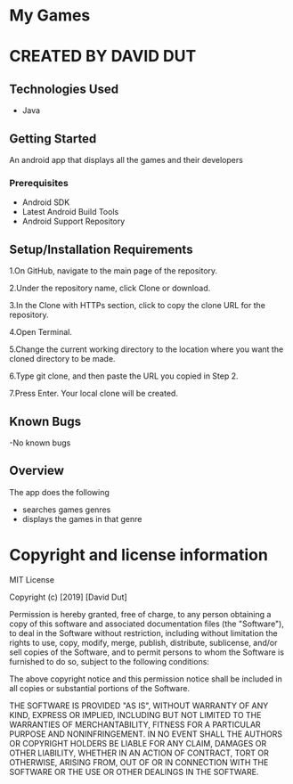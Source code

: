 # My Games

# CREATED BY DAVID DUT

## Technologies Used
- Java

## Getting Started
   An android app that displays all the games and their developers

### Prerequisites
   - Android SDK
   - Latest Android Build Tools
   - Android Support Repository
## Setup/Installation Requirements 
   1.On GitHub, navigate to the main page of the repository.
   
   2.Under the repository name, click Clone or download.
   
   3.In the Clone with HTTPs section, click to copy the clone URL for the repository.
   
   4.Open Terminal.
   
   5.Change the current working directory to the location where you want the cloned directory to be made.
   
   6.Type git clone, and then paste the URL you copied in Step 2.
   
   7.Press Enter. Your local clone will be created.
## Known Bugs
-No known bugs

## Overview
The app does the following
- searches games genres
- displays the games in that genre

# Copyright and license information
MIT License

Copyright (c) [2019] [David Dut]

Permission is hereby granted, free of charge, to any person obtaining a copy of this software and associated documentation files (the "Software"), to deal in the Software without restriction, including without limitation the rights to use, copy, modify, merge, publish, distribute, sublicense, and/or sell copies of the Software, and to permit persons to whom the Software is furnished to do so, subject to the following conditions:

The above copyright notice and this permission notice shall be included in all copies or substantial portions of the Software.

THE SOFTWARE IS PROVIDED "AS IS", WITHOUT WARRANTY OF ANY KIND, EXPRESS OR IMPLIED, INCLUDING BUT NOT LIMITED TO THE WARRANTIES OF MERCHANTABILITY, FITNESS FOR A PARTICULAR PURPOSE AND NONINFRINGEMENT. IN NO EVENT SHALL THE AUTHORS OR COPYRIGHT HOLDERS BE LIABLE FOR ANY CLAIM, DAMAGES OR OTHER LIABILITY, WHETHER IN AN ACTION OF CONTRACT, TORT OR OTHERWISE, ARISING FROM, OUT OF OR IN CONNECTION WITH THE SOFTWARE OR THE USE OR OTHER DEALINGS IN THE SOFTWARE.